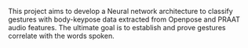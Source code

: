 This project aims to develop a Neural network architecture to classify gestures with body-keypose data extracted from Openpose and PRAAT audio features.
The ultimate goal is to establish and prove gestures correlate with the words spoken.
